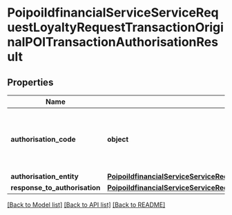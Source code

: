 # PoipoiIdfinancialServiceServiceRequestLoyaltyRequestTransactionOriginalPOITransactionAuthorisationResult

## Properties
Name | Type | Description | Notes
------------ | ------------- | ------------- | -------------
**authorisation_code** | **object** | Specifies a character string with a maximum length of 8 characters.&lt;br/&gt; | [optional] 
**authorisation_entity** | [**PoipoiIdfinancialServiceServiceRequestLoyaltyRequestTransactionOriginalPOITransactionAuthorisationResultAuthorisationEntity**](PoipoiIdfinancialServiceServiceRequestLoyaltyRequestTransactionOriginalPOITransactionAuthorisationResultAuthorisationEntity.md) |  | [optional] 
**response_to_authorisation** | [**PoipoiIdfinancialServiceServiceRequestLoyaltyRequestTransactionOriginalPOITransactionAuthorisationResultResponseToAuthorisation**](PoipoiIdfinancialServiceServiceRequestLoyaltyRequestTransactionOriginalPOITransactionAuthorisationResultResponseToAuthorisation.md) |  | 

[[Back to Model list]](../README.md#documentation-for-models) [[Back to API list]](../README.md#documentation-for-api-endpoints) [[Back to README]](../README.md)

